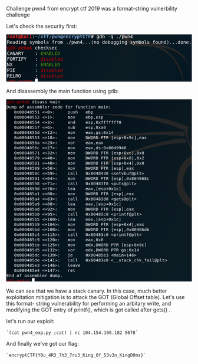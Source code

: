 Challenge pwn4 from encrypt ctf 2019 was a format-string vulnerbility challenge

Let's check the security first:

![](imgs/canary.png)

And disassembly the main function using gdb:

![](imgs/disass_main.png)

We can see that we have a stack canary. In this case, much better exploitation mitigation is to attack the GOT (Global Offset table). Let's use this format- string vulnerability for performing  an arbitary write, and modifying  the GOT entry of printf(), which is got called after gets() .
 	

let's run our exploit:

	`(cat pwn4_exp.py ;cat) | nc 104.154.106.182 5678`


And finally we've got our flag:

	`encryptCTF{Y0u_4R3_7h3_7ru3_King_0f_53v3n_KingD0ms}`

